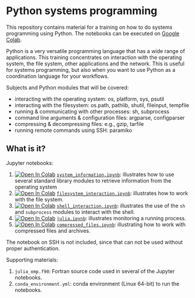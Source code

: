 # Python systems programming

This repository contains material for a training on how to do systems
programming using Python.  The notebooks can be executed on
[Google Colab](https://colab.research.google.com/).

Python is a very versatile programming language that has a wide range of
applications.  This training concentrates on interaction with the
operating system, the file system, other applications and the network.
This is useful for systems programming, but also when you want to use
Python as a coordination language for your workflows.

Subjects and Python modules that will be covered:

  * interacting with the operating system: os, platform, sys, psutil
  * interacting with the filesystem: os.path, pathlib, shutil,
    fileinput, tempfile
  * running & communicating with other processes: sh, subprocess
  * command line arguments & configuration files: argparse, configparser
  * compressing & decompressing files: e.g., gzip, tarfile
  * running remote commands using SSH: paramiko


## What is it?

Jupyter notebooks:

  1. [![Open In Colab](https://colab.research.google.com/assets/colab-badge.svg)](https://colab.research.google.com/github/gjbex/PythonSysProg/blob/master/system_information.ipynb) [`system_information.ipynb`](system_information.ipynb):
     illustrates how to use several standard library modules to
     retrieve information from the operating system
  1.  [![Open In Colab](https://colab.research.google.com/assets/colab-badge.svg)](https://colab.research.google.com/github/gjbex/PythonSysProg/blob/master/filesystem_interaction.ipynb) [`filesystem_interaction.ipynb`](filesystem_interaction.ipynb): 
     illustrates how to work with the file system.
  1.  [![Open In Colab](https://colab.research.google.com/assets/colab-badge.svg)](https://colab.research.google.com/github/gjbex/PythonSysProg/blob/master/shell_interaction.ipynb) [`shell_interaction.ipynb`](shell_interaction.ipynb): 
     illustrates the use of the `sh` and
     `subprocess` modules to interact with the shell.
  1.  [![Open In Colab](https://colab.research.google.com/assets/colab-badge.svg)](https://colab.research.google.com/github/gjbex/PythonSysProg/blob/master/julia.ipynb) [`julia.ipynb`](julia.ipynb): 
     illustrates monitoring a running process.
  1.  [![Open In Colab](https://colab.research.google.com/assets/colab-badge.svg)](https://colab.research.google.com/github/gjbex/PythonSysProg/blob/master/compressed_files.ipynb) [`compressed_files.ipynb`](compressed_files.ipynb): 
     illustrating how to work with compressed files and archives.

The notebook on SSH is not included, since that can not be used
without proper authentication.

Supporting materials:

  1. `julia_omp.f90`: Fortran source code used in several of the Jupyter
     notebooks.
  1. `conda_environment.yml`: conda environment (Linux 64-bit) to run
     the notebooks.     
